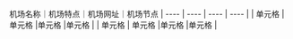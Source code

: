 机场名称｜机场特点｜机场网址｜机场节点
|  ----  | ----  | ----  | ----  |
| 单元格  | 单元格 |单元格 |单元格 |
| 单元格  | 单元格 |单元格 |单元格 |
